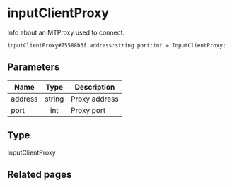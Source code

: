 # inputClientProxy
Info about an MTProxy used to connect.

```
inputClientProxy#75588b3f address:string port:int = InputClientProxy;
```

## Parameters
| Name | Type | Description |
| ---- | :----: | ----------- |
| address | string | Proxy address |
| port | int | Proxy port |


## Type
InputClientProxy

## Related pages
